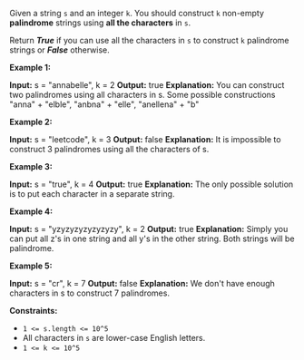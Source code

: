 
Given a string  `s`  and an integer  `k`. You should construct  `k`  non-empty  **palindrome**  strings using  **all the characters**  in  `s`.

Return  _**True**_  if you can use all the characters in  `s`  to construct  `k`  palindrome strings or  _**False**_  otherwise.

**Example 1:**

**Input:** s = "annabelle", k = 2
**Output:** true
**Explanation:** You can construct two palindromes using all characters in s.
Some possible constructions "anna" + "elble", "anbna" + "elle", "anellena" + "b"

**Example 2:**

**Input:** s = "leetcode", k = 3
**Output:** false
**Explanation:** It is impossible to construct 3 palindromes using all the characters of s.

**Example 3:**

**Input:** s = "true", k = 4
**Output:** true
**Explanation:** The only possible solution is to put each character in a separate string.

**Example 4:**

**Input:** s = "yzyzyzyzyzyzyzy", k = 2
**Output:** true
**Explanation:** Simply you can put all z's in one string and all y's in the other string. Both strings will be palindrome.

**Example 5:**

**Input:** s = "cr", k = 7
**Output:** false
**Explanation:** We don't have enough characters in s to construct 7 palindromes.

**Constraints:**

-   `1 <= s.length <= 10^5`
-   All characters in  `s`  are lower-case English letters.
-   `1 <= k <= 10^5`